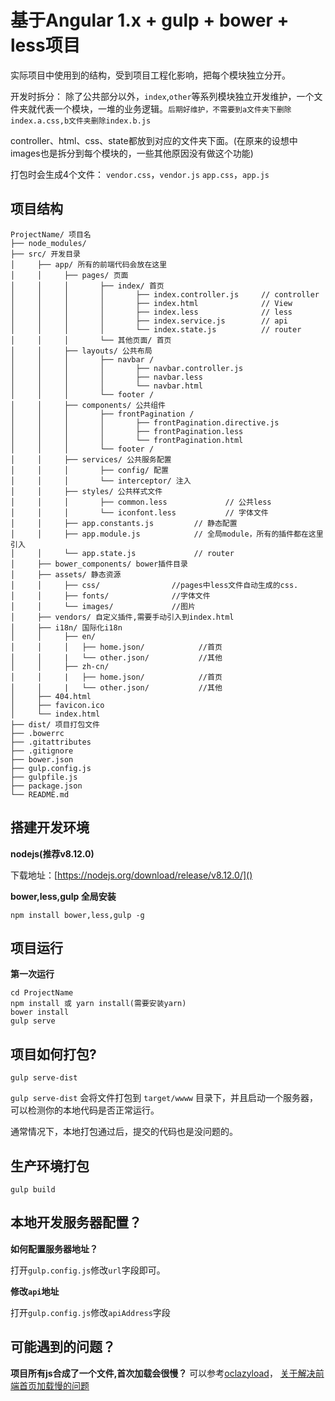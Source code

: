 # 基于Angular 1.x + gulp + bower + less项目

实际项目中使用到的结构，受到项目工程化影响，把每个模块独立分开。

开发时拆分：
除了公共部分以外，`index`,`other`等系列模块独立开发维护，一个文件夹就代表一个模块，一堆的业务逻辑。`后期好维护，不需要到a文件夹下删除index.a.css,b文件夹删除index.b.js`

controller、html、css、state都放到对应的文件夹下面。(在原来的设想中images也是拆分到每个模块的，一些其他原因没有做这个功能)

打包时会生成4个文件：
`vendor.css`，`vendor.js`
`app.css`，`app.js`


## 项目结构

```
ProjectName/ 项目名 
├── node_modules/   
├── src/ 开发目录               
│     ├── app/ 所有的前端代码会放在这里
│     │     ├── pages/ 页面
│     │     │       ├── index/ 首页
│     │     │       │       ├── index.controller.js     // controller
│     │     │       │       ├── index.html              // View
│     │     │       │       ├── index.less              // less
│     │     │       │       ├── index.service.js        // api
│     │     │       │       └── index.state.js          // router
│     │     │       └── 其他页面/ 首页
│     │     ├── layouts/ 公共布局
│     │     │       ├── navbar / 
│     │     │       │       ├── navbar.controller.js        
│     │     │       │       ├── navbar.less                 
│     │     │       │       └── navbar.html                  
│     │     │       └── footer /  
│     │     ├── components/ 公共组件
│     │     │       ├── frontPagination / 
│     │     │       │       ├── frontPagination.directive.js        
│     │     │       │       ├── frontPagination.less                 
│     │     │       │       └── frontPagination.html                  
│     │     │       └── footer /     
│     │     ├── services/ 公共服务配置
│     │     │       ├── config/ 配置
│     │     │       └── interceptor/ 注入    
│     │     ├── styles/ 公共样式文件
│     │     │       ├── common.less             // 公共less
│     │     │       └── iconfont.less           // 字体文件
│     │     ├── app.constants.js         // 静态配置
│     │     ├── app.module.js            // 全局module，所有的插件都在这里引入
│     │     └── app.state.js             // router
│     ├── bower_components/ bower插件目录
│     ├── assets/ 静态资源
│     │     ├── css/                //pages中less文件自动生成的css.
│     │     ├── fonts/              //字体文件
│     │     └── images/             //图片
│     ├── vendors/ 自定义插件,需要手动引入到index.html
│     ├── i18n/ 国际化i18n
│     │     ├── en/                 
│     │     │   ├── home.json/            //首页
│     │     |   └── other.json/           //其他
│     │     ├── zh-cn/             
│     │     |   ├── home.json/            //首页
│     │     |   └── other.json/           //其他
│     ├── 404.html
│     ├── favicon.ico
│     └── index.html
├── dist/ 项目打包文件
├── .bowerrc
├── .gitattributes
├── .gitignore
├── bower.json
├── gulp.config.js 
├── gulpfile.js
├── package.json
└── README.md
```

## 搭建开发环境
**nodejs(推荐v8.12.0)**

下载地址：[https://nodejs.org/download/release/v8.12.0/]()

**bower,less,gulp 全局安装**
```
npm install bower,less,gulp -g
```

## 项目运行
**第一次运行**
```
cd ProjectName
npm install 或 yarn install(需要安装yarn)
bower install
gulp serve
```

## 项目如何打包?

```
gulp serve-dist
```
`gulp serve-dist` 会将文件打包到 `target/wwww` 目录下，并且启动一个服务器，可以检测你的本地代码是否正常运行。

通常情况下，本地打包通过后，提交的代码也是没问题的。

## 生产环境打包
```
gulp build
```

## 本地开发服务器配置？

**如何配置服务器地址？**

打开`gulp.config.js`修改`url`字段即可。
  
**修改`api`地址**

打开`gulp.config.js`修改`apiAddress`字段


## 可能遇到的问题？
**项目所有js合成了一个文件,首次加载会很慢？**
可以参考[oclazyload](https://oclazyload.readme.io/)， [关于解决前端首页加载慢的问题](https://zhangangs.github.io/2018/06/19/%E5%85%B3%E4%BA%8E%E8%A7%A3%E5%86%B3%E5%89%8D%E7%AB%AF%E9%A6%96%E9%A1%B5%E5%8A%A0%E8%BD%BD%E6%85%A2%E7%9A%84%E9%97%AE%E9%A2%98/)
  